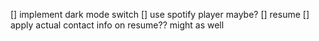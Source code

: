 [] implement dark mode switch
[] use spotify player maybe?
[] resume
[] apply actual contact info on resume?? might as well